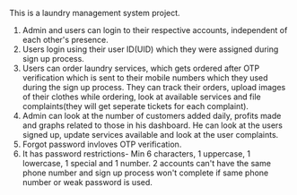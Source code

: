 This is a laundry management system project.
1. Admin and users can login to their respective accounts, independent of each other's presence.
2. Users login using their user ID(UID) which they were assigned during sign up process.
3. Users can order laundry services, which gets ordered after OTP verification which is sent to their mobile numbers which they used during the sign up process. They can track their orders, upload images of their clothes while ordering, look at available services and file complaints(they will get seperate tickets for each complaint).
4. Admin can look at the number of customers added daily, profits made and graphs related to those in his dashboard. He can look at the users signed up, update services available and look at the user complaints.
5. Forgot password invloves OTP verification.
6. It has password restrictions- Min 6 characters, 1 uppercase, 1 lowercase, 1 special and 1 number. 2 accounts can't have the same phone number and sign up process won't complete if same phone number or weak password is used.
